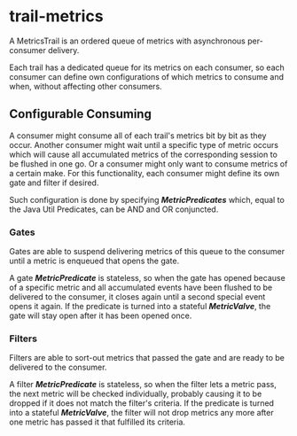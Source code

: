 # trail-metrics

A MetricsTrail is an ordered queue of metrics with asynchronous per-consumer delivery.

Each trail has a dedicated queue for its metrics on each consumer, so each consumer can define own configurations of which metrics to consume and when, without affecting other consumers.

## Configurable Consuming
A consumer might consume all of each trail's metrics bit by bit as they occur. Another consumer might wait until a specific type of metric occurs which will cause all accumulated metrics of the corresponding session to be flushed in one go. Or a consumer might only want to consume metrics of a certain make. For this functionality, each consumer might define its own gate and filter if desired.

Such configuration is done by specifying _**MetricPredicates**_ which, equal to the Java Util Predicates, can be AND and OR conjuncted.

### Gates
Gates are able to suspend delivering metrics of this queue to the consumer until a metric is enqueued that opens the gate.

A gate _**MetricPredicate**_ is stateless, so when the gate has opened because of a specific metric and all accumulated events have been flushed to be delivered to the consumer, it closes again until a second special event opens it again. If the predicate is turned into a stateful **_MetricValve_**, the gate will stay open after it has been opened once.

### Filters
Filters are able to sort-out metrics that passed the gate and are ready to be delivered to the consumer.

A filter _**MetricPredicate**_ is stateless, so when the filter lets a metric pass, the next metric will be checked individually, probably causing it to be dropped if it does not match the filter's criteria. If the predicate is turned into a stateful _**MetricValve**_, the filter will not drop metrics any more after one metric has passed it that fulfilled its criteria.
